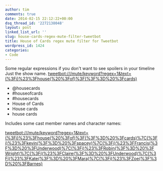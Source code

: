 ```yaml
---
author: tim
comments: true
date: 2014-02-15 22:12:22+00:00
dsq_thread_id: '2272138048'
layout: post
linked_list_url: ''
slug: house-cards-regex-mute-filter-tweetbot
title: House of Cards regex mute filter for Tweetbot
wordpress_id: 1424
categories:
- Code
---
```


Some regular expressions if you don't want to see spoilers in your timeline
Just the show name. [tweetbot:///mute/keyword?regex=1&amp;text=(%3Fi)%23%3Fhouse(%20%3Fof)%3F(%3F%3D%20%3Fcards)](tweetbot:///mute/keyword?regex=1&amp;text=(%3Fi)%23%3Fhouse(%20%3Fof)%3F(%3F%3D%20%3Fcards) "tweetbot:///mute/keyword?regex=1&amp;text=(%3Fi)%23%3Fhouse(%20%3Fof)%3F(%3F%3D%20%3Fcards)")

* @housecards 
* #houseofcards
* #housecards 
* House of Cards 
* House cards 
* house cards 

Includes some cast member names and character names: 

[tweetbot:///mute/keyword?regex=1&amp;text=(%3Fi)%23%3Fhouse(%20%3Fof)%3F(%3F%3D%20%3Fcards)%7C(%3Fi)%23%3Fkevin(%3F%3D%20%3Fspacey)%7C(%3Fi)%23%3FFrancis(%3F%3D%20%3FUnderwood)%7C(%3Fi)%23%3FRobin(%3F%3D%20%3FWright)%7C(%3Fi)%23%3FClaire(%3F%3D%20%3FUnderwood)%7C(%3Fi)%23%3FKate(%3F%3D%20%3FMara)%7C(%3Fi)%23%3FZoe(%3F%3D%20%3FBarnes)](tweetbot:///mute/keyword?regex=1&amp;text=(%3Fi)%23%3Fhouse(%20%3Fof)%3F(%3F%3D%20%3Fcards)%7C(%3Fi)%23%3Fkevin(%3F%3D%20%3Fspacey)%7C(%3Fi)%23%3FFrancis(%3F%3D%20%3FUnderwood)%7C(%3Fi)%23%3FRobin(%3F%3D%20%3FWright)%7C(%3Fi)%23%3FClaire(%3F%3D%20%3FUnderwood)%7C(%3Fi)%23%3FKate(%3F%3D%20%3FMara)%7C(%3Fi)%23%3FZoe(%3F%3D%20%3FBarnes) "tweetbot:///mute/keyword?regex=1&amp;text=(%3Fi)%23%3Fhouse(%20%3Fof)%3F(%3F%3D%20%3Fcards)%7C(%3Fi)%23%3Fkevin(%3F%3D%20%3Fspacey)%7C(%3Fi)%23%3FFrancis(%3F%3D%20%3FUnderwood)%7C(%3Fi)%23%3FRobin(%3F%3D%20%3FWright)%7C(%3Fi)%23%3FClaire(%3F%3D%20%3FUnderwood)%7C(%3Fi)%23%3FKate(%3F%3D%20%3FMara)%7C(%3Fi)%23%3FZoe(%3F%3D%20%3FBarnes)")
